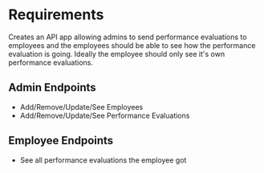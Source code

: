# Requirements

Creates an API app allowing admins to send performance evaluations to employees and the employees should be able to see how the performance evaluation is going. Ideally the employee should only see it's own performance evaluations.

## Admin Endpoints
* Add/Remove/Update/See Employees
* Add/Remove/Update/See Performance Evaluations

## Employee Endpoints
* See all performance evaluations the employee got
